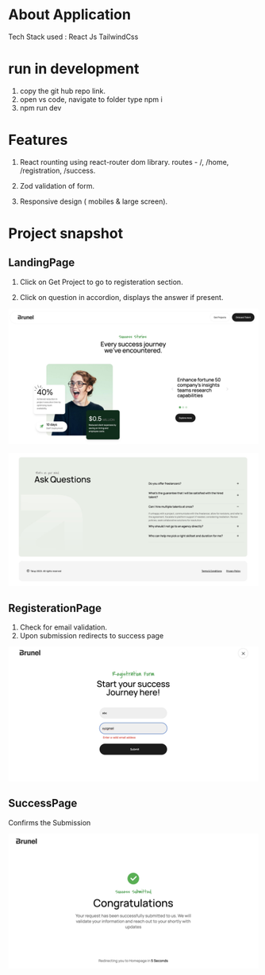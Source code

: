 # About Application

Tech Stack used :
React Js
TailwindCss

# run in development

1. copy the git hub repo link.
2. open vs code, navigate to folder type npm i
3. npm run dev

# Features

1. React rounting using react-router dom library.
   routes - /, /home, /registration, /success.

2. Zod validation of form.
3. Responsive design ( mobiles & large screen).

# Project snapshot

## LandingPage

1. Click on Get Project to go to registeration section.

2. Click on question in accordion, displays the answer if present.

![alt text](./src//assets/images/landingpage-p-1.jpeg)

![alt text](./src/assets/images/landingpage-p-2.jpeg)

## RegisterationPage

1. Check for email validation.
2. Upon submission redirects to success page

![alt text](./src/assets/images/registerationPage.jpeg)

## SuccessPage

Confirms the Submission

![alt text](./src/assets//images/successPage.jpeg)
